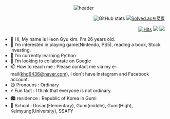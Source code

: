 <div align="center"> 

![header](https://capsule-render.vercel.app/api?type=wave&color=auto&text=KimHeonGyu)
</div>
 
<div align="right"> 
  
![GitHub stats](https://github-readme-stats.vercel.app/api?username=HG-KR98&show_icons=true&theme=radical)
[![Solved.ac프로필](http://mazassumnida.wtf/api/generate_badge?boj={khg6436})](https://solved.ac/{handle})
</div>


<div align="right"> 

[![Hits](https://hits.seeyoufarm.com/api/count/incr/badge.svg?url=https%3A%2F%2Fgithub.com%2Fgjbae1212%2Fhit-counter)](https://hits.seeyoufarm.com)
<img src="https://img.shields.io/badge/Nintendo-red">
<img src="https://img.shields.io/badge/PS5-blue">
</div>


- 👋 Hi, My name is Heon Gyu kim. I'm 26 years old.
- 👀 I’m interested in playing game(Nintendo, PS5), reading a book, Stock investing. 
- 🌱 I’m currently learning Python
- 💞️ I’m looking to collaborate on Google
- 📫 How to reach me : Please contact me via my e-mail(khg6436@naver.com), I don't have Instagram and Facebook account.
- 😄 Pronouns : Ordinary 
- ⚡ Fun fact : I think that everyone is not ordinary.
- 🏙️ residence : Republic of Korea in Gumi
- 🏫 School : Dosan(Elementary), Gumi(middle), Gumi(High), Keimyung(University), SSAFY

<!---
HG-KR98/HG-KR98 is a ✨ special ✨ repository because its `README.md` (this file) appears on your GitHub profile.
You can click the Preview link to take a look at your changes.
--->
